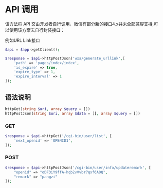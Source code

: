 # API 调用

该方法将 API 交由开发者自行调用，微信有部分新的接口4.x并未全部兼容支持,可以使用该方案去自行封装接口：

例如URL Link接口
```php
$api = $app->getClient();

$response = $api->httpPostJson('wxa/generate_urllink',[
    'path' => 'pages/index/index',
    'is_expire' => true,
    'expire_type' => 1,
    'expire_interval' => 1
]);
```

## 语法说明

```php
httpGet(string $uri, array $query = [])
httpPostJson(string $uri, array $data = [], array $query = [])
```



### GET

```php
$response = $api->httpGet('/cgi-bin/user/list', [
    'next_openid' => 'OPENID1',
]);
```

### POST

```php
$response = $api->httpPostJson('/cgi-bin/user/info/updateremark', [
    "openid" => "oDF3iY9ffA-hqb2vVvbr7qxf6A0Q",
    "remark" => "pangzi"
]);
```



